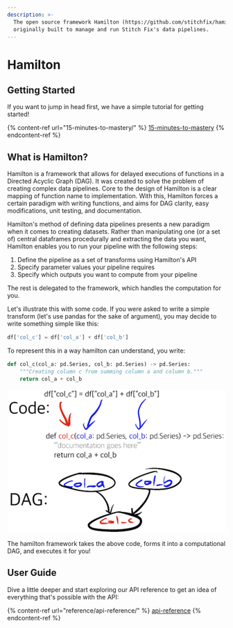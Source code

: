 ```yaml
---
description: >-
  The open source framework Hamilton (https://github.com/stitchfix/hamilton),
  originally built to manage and run Stitch Fix's data pipelines.
---
```


# Hamilton

## Getting Started

If you want to jump in head first, we have a simple tutorial for getting started!&#x20;

{% content-ref url="15-minutes-to-mastery/" %}
[15-minutes-to-mastery](15-minutes-to-mastery/)
{% endcontent-ref %}

## What is Hamilton?

Hamilton is a framework that allows for delayed executions of functions in a Directed Acyclic Graph (DAG). It was created to solve the problem of creating complex data pipelines. Core to the design of Hamilton is a clear mapping of function name to implementation. With this, Hamilton forces a certain paradigm with writing functions, and aims for DAG clarity, easy modifications, unit testing, and documentation.

Hamilton's method of defining data pipelines presents a new paradigm when it comes to creating datasets. Rather than manipulating one (or a set of) central dataframes procedurally and extracting the data you want, Hamilton enables you to run your pipeline with the following steps:

1. Define the pipeline as a set of transforms using Hamilton's API&#x20;
2. Specify parameter values your pipeline requires
3. Specify which outputs you want to compute from your pipeline

The rest is delegated to the framework, which handles the computation for you.

Let's illustrate this with some code. If you were asked to write a simple transform (let's use pandas for the sake of argument), you may decide to write something simple like this:

```python
df['col_c'] = df['col_a'] + df['col_b']
```

To represent this in a way hamilton can understand, you write:

```python
def col_c(col_a: pd.Series, col_b: pd.Series) -> pd.Series:
    """Creating column c from summing column a and column b."""
    return col_a + col_b
```

![The above code represented as a diagram](.gitbook/assets/image.png)

The hamilton framework takes the above code, forms it into a computational DAG, and executes it for you!

## User Guide

Dive a little deeper and start exploring our API reference to get an idea of everything that's possible with the API:

{% content-ref url="reference/api-reference/" %}
[api-reference](reference/api-reference/)
{% endcontent-ref %}
